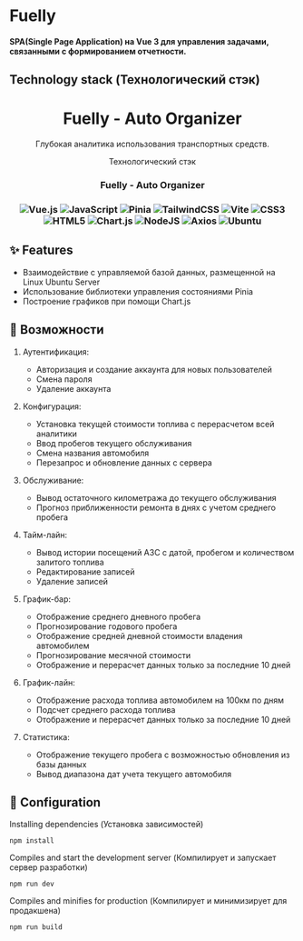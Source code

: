 # Fuelly

#### SPA(Single Page Application) на Vue 3 для управления задачами, связанными с формированием отчетности.

## Technology stack (Технологический стэк)







<h1 align="center">Fuelly - Auto Organizer</h1>
<p align="center">Глубокая аналитика использования транспортных средств.</p>


<p align="center">
  <a >
Технологический стэк
  </a>
</p>





<h3 align="center">Fuelly - Auto Organizer</h3>
<div align="center">

### ![Vue.js](https://img.shields.io/badge/vuejs-%2335495e.svg?style=for-the-badge&logo=vuedotjs&logoColor=%234FC08D)  ![JavaScript](https://img.shields.io/badge/javascript-%23323330.svg?style=for-the-badge&logo=javascript&logoColor=%23F7DF1E)  ![Pinia](https://img.shields.io/badge/Pinia-0d121b?style=for-the-badge)  ![TailwindCSS](https://img.shields.io/badge/tailwindcss-%2338B2AC.svg?style=for-the-badge&logo=tailwind-css&logoColor=white)  ![Vite](https://img.shields.io/badge/vite-%23646CFF.svg?style=for-the-badge&logo=vite&logoColor=white)  ![CSS3](https://img.shields.io/badge/css3-%231572B6.svg?style=for-the-badge&logo=css3&logoColor=white)  ![HTML5](https://img.shields.io/badge/html5-%23E34F26.svg?style=for-the-badge&logo=html5&logoColor=white)  ![Chart.js](https://img.shields.io/badge/chart.js-F5788D.svg?style=for-the-badge&logo=chart.js&logoColor=white) ![NodeJS](https://img.shields.io/badge/node.js-6DA55F?style=for-the-badge&logo=node.js&logoColor=white) ![Axios](https://img.shields.io/badge/AXIOS-0d121b?style=for-the-badge) ![Ubuntu](https://img.shields.io/badge/Ubuntu-E95420?style=for-the-badge&logo=ubuntu&logoColor=white)

</div>






## ✨ Features

- Взаимодействие с управляемой базой данных, размещенной на Linux Ubuntu Server
- Использование библиотеки управления состояниями Pinia
- Построение графиков при помощи Chart.js


## 🚀 Возможности

1. Аутентификация:
   - Авторизация и создание аккаунта для новых пользователей
   - Смена пароля
   - Удаление аккаунта

2. Конфигурация:
   - Установка текущей стоимости топлива с перерасчетом всей аналитики
   - Ввод пробегов текущего обслуживания
   - Смена названия автомобиля
   - Перезапрос и обновление данных с сервера

3. Обслуживание:
   - Вывод остаточного километража до текущего обслуживания
   - Прогноз приближенности ремонта в днях с учетом среднего пробега

4. Тайм-лайн:
   - Вывод истории посещений АЗС с датой, пробегом и количеством залитого топлива
   - Редактирование записей
   - Удаление записей

5. График-бар:
   - Отображение среднего дневного пробега
   - Прогнозирование годового пробега
   - Отображение средней дневной стоимости владения автомобилем
   - Прогнозирование месячной стоимости
   - Отображение и перерасчет данных только за последние 10 дней

6. График-лайн:
   - Отображение расхода топлива автомобилем на 100км по дням
   - Подсчет среднего расхода топлива
   - Отображение и перерасчет данных только за последние 10 дней

6. Статистика:
   - Отображение текущего пробега с возможностью обновления из базы данных
   - Вывод диапазона дат учета текущего автомобиля

## 🔧 Configuration

Installing dependencies (Установка зависимостей)

```
npm install
```
Compiles and start the development server (Компилирует и запускает сервер разработки)
```
npm run dev
```

Compiles and minifies for production (Компилирует и минимизирует для продакшена)
```
npm run build
```